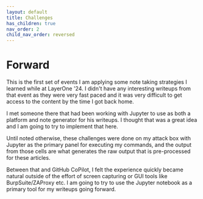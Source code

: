 ```yaml
---
layout: default
title: Challenges
has_children: true
nav_order: 2
child_nav_order: reversed
---
```


# Forward
This is the first set of events I am applying some note taking strategies I learned while at LayerOne '24. I didn't have any interesting writeups from that event as they were very fast paced and it was very difficult to get access to the content by the time I got back home.

I met someone there that had been working with Jupyter to use as both a platform and note generator for his writeups. I thought that was a great idea and I am going to try to implement that here.

Until noted otherwise, these challenges were done on my attack box with Jupyter as the primary panel for executing my commands, and the output from those cells are what generates the raw output that is pre-processed for these articles.

Between that and GitHub CoPilot, I felt the experience quickly became natural outside of the effort of screen capturing or GUI tools like BurpSuite/ZAProxy etc. I am going to try to use the Jupyter notebook as a primary tool for my writeups going forward.